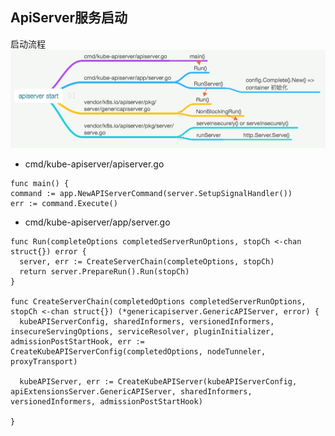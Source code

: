 ## ApiServer服务启动
启动流程
![ApiServer启动流程](/assets/apiserver-start-01.jpg)
* cmd/kube-apiserver/apiserver.go
```
func main() {
command := app.NewAPIServerCommand(server.SetupSignalHandler())
err := command.Execute()
```
* cmd/kube-apiserver/app/server.go

```
func Run(completeOptions completedServerRunOptions, stopCh <-chan struct{}) error {
  server, err := CreateServerChain(completeOptions, stopCh)
  return server.PrepareRun().Run(stopCh)
}

func CreateServerChain(completedOptions completedServerRunOptions, stopCh <-chan struct{}) (*genericapiserver.GenericAPIServer, error) {
  kubeAPIServerConfig, sharedInformers, versionedInformers, insecureServingOptions, serviceResolver, pluginInitializer, admissionPostStartHook, err := CreateKubeAPIServerConfig(completedOptions, nodeTunneler, proxyTransport)

  kubeAPIServer, err := CreateKubeAPIServer(kubeAPIServerConfig, apiExtensionsServer.GenericAPIServer, sharedInformers, versionedInformers, admissionPostStartHook)

}


